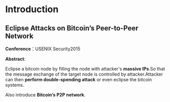 # Introduction




## Eclipse Attacks on Bitcoin’s Peer-to-Peer Network 

**Conference**：USENIX Security2015

**Abstract**: 

Eclipse a bitcoin node by filling the node with attacker's **massive IPs**.So that the message exchange of the target node is controlled by attacker.Attacker can then **perform double-spending attack** or even eclipse the bitcoin systems.

Also introduce **Bitcoin‘s P2P network**.

